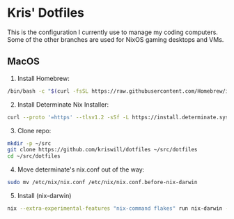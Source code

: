# Kris' Dotfiles

This is the configuration I currently use to manage my coding computers. Some of the other branches are used for NixOS gaming desktops and VMs.

## MacOS

1. Install Homebrew:

```sh
/bin/bash -c "$(curl -fsSL https://raw.githubusercontent.com/Homebrew/install/HEAD/install.sh)"
```

2. Install Determinate Nix Installer:

```sh
curl --proto '=https' --tlsv1.2 -sSf -L https://install.determinate.systems/nix | sh -s -- install --determinate
```

3. Clone repo:

```sh
mkdir -p ~/src
git clone https://github.com/kriswill/dotfiles ~/src/dotfiles
cd ~/src/dotfiles
```

4. Move determinate's nix.conf out of the way:

```sh
sudo mv /etc/nix/nix.conf /etc/nix/nix.conf.before-nix-darwin
```

5. Install (nix-darwin)

```sh
nix --extra-experimental-features "nix-command flakes" run nix-darwin -- switch --flake .
```
